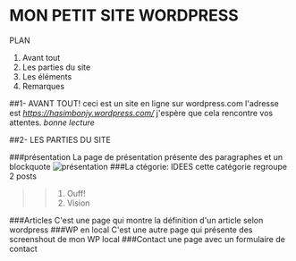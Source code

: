 # MON PETIT SITE WORDPRESS

PLAN

1. Avant tout
2. Les parties du site
3. Les éléments
4. Remarques


##1- AVANT TOUT!
  ceci est un site en ligne sur wordpress.com
  l'adresse est *https://hasimbonjy.wordpress.com/*
  j'espère que cela rencontre vos attentes.
  _bonne lecture_
  
##2- LES PARTIES DU SITE

###présentation
  La page de présentation présente des paragraphes 
    et un blockquote
    ![présentation](https://hasimbonjy.files.wordpress.com/2015/09/pres.png)
###La ctégorie: IDEES
  cette catégorie regroupe 2 posts
  >>1. Ouff!
  >>2. Vision
  
###Articles
  C'est une page qui montre la définition d'un article selon wordpress
###WP en local 
  C'est une autre page qui présente des screenshout de mon WP local 
###Contact
  une page avec un formulaire de contact 
  

  
  


